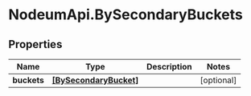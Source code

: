 # NodeumApi.BySecondaryBuckets

## Properties

Name | Type | Description | Notes
------------ | ------------- | ------------- | -------------
**buckets** | [**[BySecondaryBucket]**](BySecondaryBucket.md) |  | [optional] 


